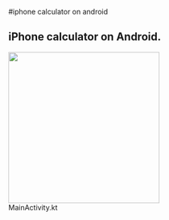 #iphone calculator on android
<h2>iPhone calculator on Android.</h2>
<img src="https://www.karlancer.com/api/file/x/x764/1704286740-cuGA.jpg" width="300px"/>
<div display="inline">MainActivity.kt</div>

